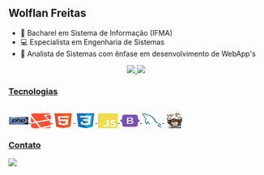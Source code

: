 ## Wolflan Freitas
- 🎒 Bacharel em Sistema de Informação (IFMA)
- 💻 Especialista em Engenharia de Sistemas
- 🎯 Analista de Sistemas com ênfase em desenvolvimento de WebApp's

<div align="center">
  <a href="https://github.com/wolflanfreitas">
  <img height="180em" src="https://github-readme-stats.vercel.app/api?username=wolflanfreitas&show_icons=true&theme=swift&include_all_commits=true&count_private=true"/>
  <img height="180em" src="https://github-readme-stats.vercel.app/api/top-langs/?username=wolflanfreitas&layout=compact&langs_count=7&theme=swift"/>
</div>

### Tecnologias

<div style="display: inline_block"><br>
  <img align="center" alt="Wolf-Php" height="30" width="40" src="https://raw.githubusercontent.com/devicons/devicon/master/icons/php/php-original.svg">
  <img align="center" alt="Wolf-Laravel" height="30" width="40" src="https://raw.githubusercontent.com/devicons/devicon/master/icons/laravel/laravel-plain.svg">
  <img align="center" alt="Wolf-HTML" height="30" width="40" src="https://raw.githubusercontent.com/devicons/devicon/master/icons/html5/html5-original.svg">
  <img align="center" alt="Wolf-CSS" height="30" width="40" src="https://raw.githubusercontent.com/devicons/devicon/master/icons/css3/css3-original.svg">
  <img align="center" alt="Wolf-Js" height="30" width="40" src="https://raw.githubusercontent.com/devicons/devicon/master/icons/javascript/javascript-plain.svg">
  <img align="center" alt="Wolf-Js" height="30" width="40" src="https://raw.githubusercontent.com/devicons/devicon/master/icons/bootstrap/bootstrap-plain.svg">
  <img align="center" alt="Wolf-Mysql" height="30" width="40" src="https://raw.githubusercontent.com/devicons/devicon/master/icons/mysql/mysql-original.svg">
  <img align="center" alt="Wolf-Composer" height="30" width="40" src="https://raw.githubusercontent.com/devicons/devicon/master/icons/composer/composer-original.svg">
</div>

### Contato

<a href = "mailto:wolflanf@gmail.com"><img src="https://img.shields.io/badge/-Gmail-%23333?style=for-the-badge&logo=gmail&logoColor=white" target="_blank"></a>
